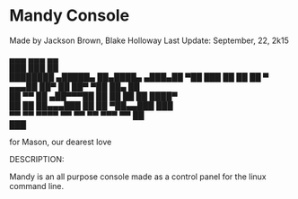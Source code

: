 
# Mandy Console

Made by Jackson Brown, Blake Holloway
Last Update: September, 22, 2k15


 ▄▄▄  ▄▄▄                            ▄▄           
 ███  ███                            ██           
 ████████   ▄█████▄  ██▄████▄   ▄███▄██  ▀██  ███ 
 ██ ██ ██   ▀ ▄▄▄██  ██▀   ██  ██▀  ▀██   ██▄ ██  
 ██ ▀▀ ██  ▄██▀▀▀██  ██    ██  ██    ██    ████▀  
 ██    ██  ██▄▄▄███  ██    ██  ▀██▄▄███     ███   
 ▀▀    ▀▀   ▀▀▀▀ ▀▀  ▀▀    ▀▀    ▀▀▀ ▀▀     ██    
                                          ███  

for Mason, our dearest love

DESCRIPTION:

Mandy is an all purpose console made as a control panel for the linux command line.